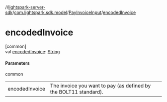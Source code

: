 //[lightspark-server-sdk](../../../index.md)/[com.lightspark.sdk.model](../index.md)/[PayInvoiceInput](index.md)/[encodedInvoice](encoded-invoice.md)

# encodedInvoice

[common]\
val [encodedInvoice](encoded-invoice.md): [String](https://kotlinlang.org/api/latest/jvm/stdlib/kotlin/-string/index.html)

#### Parameters

common

| | |
|---|---|
| encodedInvoice | The invoice you want to pay (as defined by the BOLT11 standard). |
